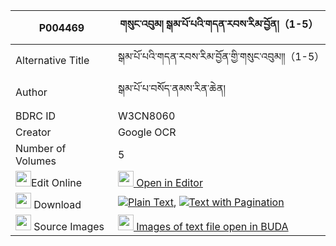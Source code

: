 |P004469|གསུང་འབུམ། སྒམ་པོ་པའི་གདན་རབས་རིམ་བྱོན།（1-5） 
| --- | --- 
|Alternative Title |སྒམ་པོ་པའི་གདན་རབས་རིམ་བྱོན་གྱི་གསུང་འབུམ༎（1-5）
|Author| སྒམ་པོ་པ་བསོད་ནམས་རིན་ཆེན།
|BDRC ID | W3CN8060
|Creator | Google OCR
|Number of Volumes| 5
|<img width="25" src="https://img.icons8.com/color/25/000000/edit-property.png">Edit Online| [<img width="25" src="https://avatars.githubusercontent.com/u/45091458?s=200&v=4"> Open in Editor](http://editor.openpecha.org/P004469)
|<img width="25" src="https://img.icons8.com/fluent/48/000000/download-2.png"/>  Download | [![](https://img.icons8.com/color/20/000000/txt.png)Plain Text](https://github.com/Openpecha/P004469/releases/download/v1/sungbum_gampopa_i_denrab_rimjo_plain_P004469.zip), [![](https://img.icons8.com/color/20/000000/txt.png)Text with Pagination](https://github.com/Openpecha/P004469/releases/download/v1/sungbum_gampopa_i_denrab_rimjo_pages_P004469.zip)
|<img width="25" src="https://img.icons8.com/plasticine/100/000000/pictures-folder.png"/>  Source Images | [<img width="25" src="https://library.bdrc.io/icons/BUDA-small.svg"> Images of text file open in BUDA](https://library.bdrc.io/show/bdr:W3CN8060)